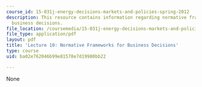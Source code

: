 ```yaml
---
course_id: 15-031j-energy-decisions-markets-and-policies-spring-2012
description: This resource contains information regarding normative frameworks for
  business decisions.
file_location: /coursemedia/15-031j-energy-decisions-markets-and-policies-spring-2012/ba02e762046b99e81578e7d19980bb22_MIT15_031JS12_lec10.pdf
file_type: application/pdf
layout: pdf
title: 'Lecture 10: Normative Frameworks for Business Decisions'
type: course
uid: ba02e762046b99e81578e7d19980bb22

---
```

None